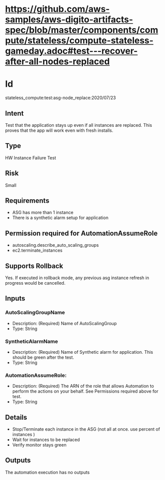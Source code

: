 # https://github.com/aws-samples/aws-digito-artifacts-spec/blob/master/components/compute/stateless/compute-stateless-gameday.adoc#test---recover-after-all-nodes-replaced
# Id
stateless_compute:test:asg-node_replace:2020/07/23

## Intent
Test that the application stays up even if all instances are replaced. This proves that the app will work even with fresh installs.

## Type
HW Instance Failure Test

## Risk
Small

## Requirements
* ASG has more than 1 instance
* There is a synthetic alarm setup for application

## Permission required for AutomationAssumeRole
* autoscaling.describe_auto_scaling_groups
* ec2.terminate_instances

## Supports Rollback
Yes. If executed in rollback mode, any previous asg instance refresh in progress would be cancelled.

## Inputs

### AutoScalingGroupName
  * Description: (Required) Name of AutoScalingGroup
  * Type: String
### SyntheticAlarmName
  * Description: (Required) Name of Synthetic alarm for application. This should be green after the test.
  * Type: String
### AutomationAssumeRole:
  * Description: (Required) The ARN of the role that allows Automation to perform the actions on your behalf. See Permissions required above for test.
  * Type: String

## Details
  * Stop/Terminate each instance in the ASG (not all at once. use percent of instances )
  * Wait for instances to be replaced
  * Verify monitor stays green

## Outputs
The automation execution has no outputs
